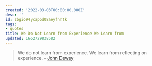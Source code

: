 ```yaml
---
created: '2022-03-03T00:00:00.000Z'
desc: ''
id: zbgio94ycapod08aeyfhntk
tags:
- quotes
title: We Do Not Learn from Experience We Learn from
updated: 1652729838582
---
```

   
> We do not learn from experience. We learn from reflecting on experience. – [John Dewey](/not_created.md)